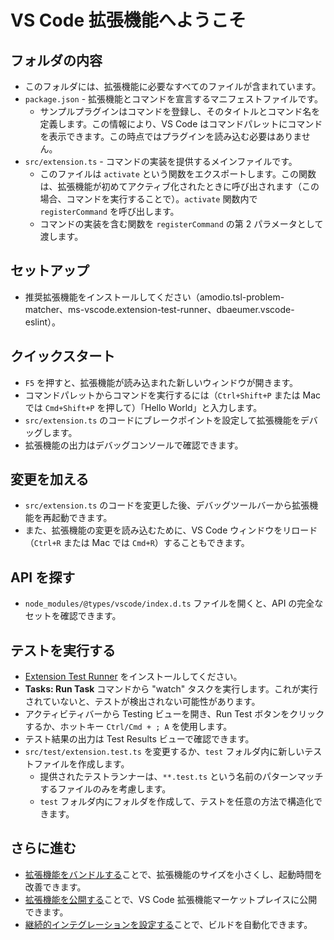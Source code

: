 # VS Code 拡張機能へようこそ

## フォルダの内容

- このフォルダには、拡張機能に必要なすべてのファイルが含まれています。
- `package.json` - 拡張機能とコマンドを宣言するマニフェストファイルです。
  - サンプルプラグインはコマンドを登録し、そのタイトルとコマンド名を定義します。この情報により、VS Code はコマンドパレットにコマンドを表示できます。この時点ではプラグインを読み込む必要はありません。
- `src/extension.ts` - コマンドの実装を提供するメインファイルです。
  - このファイルは `activate` という関数をエクスポートします。この関数は、拡張機能が初めてアクティブ化されたときに呼び出されます（この場合、コマンドを実行することで）。`activate` 関数内で `registerCommand` を呼び出します。
  - コマンドの実装を含む関数を `registerCommand` の第 2 パラメータとして渡します。

## セットアップ

- 推奨拡張機能をインストールしてください（amodio.tsl-problem-matcher、ms-vscode.extension-test-runner、dbaeumer.vscode-eslint）。

## クイックスタート

- `F5` を押すと、拡張機能が読み込まれた新しいウィンドウが開きます。
- コマンドパレットからコマンドを実行するには（`Ctrl+Shift+P` または Mac では `Cmd+Shift+P` を押して）「Hello World」と入力します。
- `src/extension.ts` のコードにブレークポイントを設定して拡張機能をデバッグします。
- 拡張機能の出力はデバッグコンソールで確認できます。

## 変更を加える

- `src/extension.ts` のコードを変更した後、デバッグツールバーから拡張機能を再起動できます。
- また、拡張機能の変更を読み込むために、VS Code ウィンドウをリロード（`Ctrl+R` または Mac では `Cmd+R`）することもできます。

## API を探す

- `node_modules/@types/vscode/index.d.ts` ファイルを開くと、API の完全なセットを確認できます。

## テストを実行する

- [Extension Test Runner](https://marketplace.visualstudio.com/items?itemName=ms-vscode.extension-test-runner) をインストールしてください。
- **Tasks: Run Task** コマンドから "watch" タスクを実行します。これが実行されていないと、テストが検出されない可能性があります。
- アクティビティバーから Testing ビューを開き、Run Test ボタンをクリックするか、ホットキー `Ctrl/Cmd + ; A` を使用します。
- テスト結果の出力は Test Results ビューで確認できます。
- `src/test/extension.test.ts` を変更するか、`test` フォルダ内に新しいテストファイルを作成します。
  - 提供されたテストランナーは、`**.test.ts` という名前のパターンマッチするファイルのみを考慮します。
  - `test` フォルダ内にフォルダを作成して、テストを任意の方法で構造化できます。

## さらに進む

- [拡張機能をバンドルする](https://code.visualstudio.com/api/working-with-extensions/bundling-extension)ことで、拡張機能のサイズを小さくし、起動時間を改善できます。
- [拡張機能を公開する](https://code.visualstudio.com/api/working-with-extensions/publishing-extension)ことで、VS Code 拡張機能マーケットプレイスに公開できます。
- [継続的インテグレーションを設定する](https://code.visualstudio.com/api/working-with-extensions/continuous-integration)ことで、ビルドを自動化できます。
